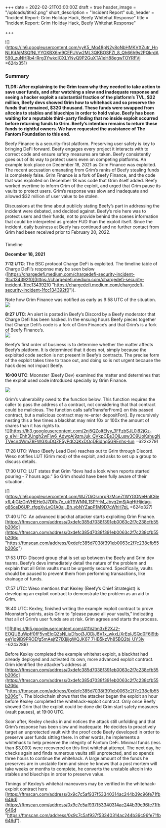 +++
date = 2022-02-21T03:00:00Z
draft = true
header_image = "/uploads/title2.png"
short_description = "Incident Report"
sub_header = "Incident Report: Grim Holiday Hack, Beefy Whitehat Response"
title = "Incident Report: Grim Holiday Hack, Beefy Whitehat Response"

+++
  
![](https://lh6.googleusercontent.com/yyK5_Mq48pN2y8oNbHMKVXZutr_HnNLKdAjMSQfNLYYOXBX6m9CEFUVw2ML3QKBOSFZI_8_Qh66h9s2PQkrdA590_zuNHRb4-Rrg3YwkdICXLYNyQ9P2GuXTA1eH88egwTOYRFVj =624x351)

### Summary

**TLDR: After explaining to the Grim team why they needed to take action to save user funds, and after watching a slow and inadequate response and seeing a hacker exploit a substantial fraction of the platform’s TVL, $32 million, Beefy devs showed Grim how to whitehack and so preserve the funds that remained, $320 thousand. These funds were swapped from altcoins to stables and bluechips in order to hold value. Beefy has been waiting for a reputable third-party finding that no inside exploit occurred before returning funds to Grim. Beefy’s intention remains to return these funds to rightful owners. We have requested the assistance of The Fantom Foundation to this end.**  
  
Beefy Finance is a security-first platform. Preserving user safety is key to bringing DeFi forward. Beefy engages every project it interacts with to correct code and ensure safety measures are taken. Beefy consistently goes out of its way to protect users even on competing platforms. An example took place on December 18, 2021 as Grim Finance was exploited. The recent accusation emanating from Grim’s ranks of Beefy stealing funds is completely false. Grim Finance is a fork of Beefy Finance, and the code that was exploited on December 18 was code that Grim itself added. Beefy worked overtime to inform Grim of the exploit, and urged that Grim pause its vaults to protect users. Grim’s response was slow and inadequate and allowed $32 million of user value to be stolen.

Discussions at the time about publicly stating Beefy’s part in addressing the incident were debated, and decided against. Beefy’s role here was to protect users and their funds, not to provide behind the scenes information that could be interpreted as greater FUD than the exploit itself. Since the incident, daily business at Beefy has continued and no further contact from Grim had been received prior to February 20, 2022.

###   
Timeline

**December 18, 2021**

**7:12 UTC**: The BSC protocol Charge DeFi is exploited. The timeline table of Charge DeFi’s response may be seen below ([https://chargedefi.medium.com/chargedefi-security-incident-1fcc134392f0](https://chargedefi.medium.com/chargedefi-security-incident-1fcc134392f0 "https://chargedefi.medium.com/chargedefi-security-incident-1fcc134392f0")).  
  
Note how Grim Finance was notified as early as 9:58 UTC of the situation.  
![](/uploads/table.png)

**8:27 UTC**: An alert is posted in Beefy’s Discord by a Beefy moderator that Charge Defi has been hacked. In the ensuing hours Beefy pieces together that Charge Defi’s code is a fork of Grim Finance’s and that Grim’s is a fork of Beefy Finance’s.  
![](/uploads/1-1.png)

Beefy’s first order of business is to determine whether the matter affects Beefy’s platform. It is determined that it does not, simply because the exploited code section is not present in Beefy’s contracts. The precise form of the exploit takes time to trace out, and doing so is not urgent because the hack does not impact Beefy.

  
**16:00 UTC**: Moonster (Beefy Dev) examined the matter and determines that the exploit used code introduced specially by Grim Finance.

![](/uploads/2.png)

Grim’s vulnerability owed to the function below. This function requires the caller to pass the address of a contract, not considering that that contract could be malicious. The function calls safeTransferFrom() on this passed contract, but a malicious contract may re-enter depositFor(). By recursively nesting this a few times a blackhat may mint 10x or 100x the amount of shares than it has rights to.  
![](https://lh3.googleusercontent.com/2nj5QZoItEIyy_3FFzbSJL0i82jGz-g_e1vHEhh3Ungh2wFiw6_AdwoAj9zmJuk_QVkpCEe3OiLusw3O9UoKshugNTVecn4WmZ8FWGXuDQZF5yPdCQKxDOqDBidnq5GREnhs-Iun =622x279)

17:28 UTC: Weso (Beefy Lead Dev) reaches out to Grim through Discord. Weso notifies LUT (Grim mod) of the exploit, and asks to set up a group to discuss details.  
  
17:30 UTC: LUT states that Grim “devs had a look when reports started pouring - 7 hours ago.” So Grim should have been fully aware of their situation.  
  
![](https://lh6.googleusercontent.com/WJ7OiOsrnrpRzMceZfWYGONeHnlC6exfL4jGIzGnVHEHe0J7DRu7e_ukT9WNNL1SPY-M_Jbvq2mSjAqHtHjidag-g85osD6UP_rfggXvLvO1A0aj_Bh_ybNYZapP1M9D7cWhH7pL =624x327)

17:40 UTC: An advanced blackhat attacker starts exploiting Grim Finance. [https://ftmscan.com/address/0xdefc385d7038f391eb0063c2f7c238cfb55b206c](https://ftmscan.com/address/0xdefc385d7038f391eb0063c2f7c238cfb55b206c "https://ftmscan.com/address/0xdefc385d7038f391eb0063c2f7c238cfb55b206c")

17:53 UTC: Discord group chat is set up between the Beefy and Grim dev teams. Beefy’s devs immediately detail the nature of the problem and explain that all Grim vaults must be urgently secured. Specifically, vaults should be paused to prevent them from performing transactions, like drainage of funds.  
  
17:57 UTC: Weso mentions that Kexley (Beefy’s Chief Strategist) is developing an exploit contract to demonstrate the problem as an aid to Grim.  
  
18:40 UTC: Kexley, finished writing the example exploit contract to prove Moonster’s points, asks Grim to “please pause all your vaults,” indicating that all of Grim’s user funds are at risk. Grim agrees and starts the process.

![](https://lh5.googleusercontent.com/411VJtm3xE2XJ2-EOQUBuWpff0fF5vnEIqQZsNLiuDfsoj3JODjJ8V1x_wkxLjXrEpIJSQd0F6I9tbeeYjo9lB9PROEfg5mAejfZ7lXIjijgWQJK67_7HB5kzVh85BQ2bj_UY3ly =624x289)

Before Kexley completed the example whitehat exploit, a blackhat had already deployed and activated its own, more advanced exploit contract. Grim identified the attacker’s address at  
[https://ftmscan.com/address/0xdefc385d7038f391eb0063c2f7c238cfb55b206c](https://ftmscan.com/address/0xdefc385d7038f391eb0063c2f7c238cfb55b206c "https://ftmscan.com/address/0xdefc385d7038f391eb0063c2f7c238cfb55b206c"). The blockchain shows that the attacker began the exploit an hour before Kexley completed the whitehack-exploit contract. Only once Beefy showed Grim that the exploit could be done did Grim start safety measures (vault pauses), at 19:00 UTC.

Soon after, Kexley checks in and notices the attack still unfolding and that Grim’s response has been slow and inadequate. He decides to proactively target an unprotected vault with the proof code Beefy developed in order to preserve user funds sitting there. In other words, he implements a whitehack to help preserve the integrity of Fantom DeFi. Minimal funds (less than $3,000) were recovered on this first whitehat attempt. The next day, he checks again and finds numerous vaults still unprotected, and so spends three hours to continue the whitehack. A large amount of the funds he preserves are in unstable form and since he knows that a post mortem will take weeks or months to complete, he converts the unstable altcoin into stables and bluechips in order to preserve value.

Timings of Kexley’s whitehat maneuvers may be verified in the whitehack-exploit contract here [https://ftmscan.com/address/0x9c7c5af937f53340314ac244b39c96fe71fb646d](https://ftmscan.com/address/0x9c7c5af937f53340314ac244b39c96fe71fb646d "https://ftmscan.com/address/0x9c7c5af937f53340314ac244b39c96fe71fb646d").